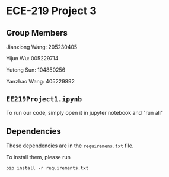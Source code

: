 # ECE-219 Project 3

## Group Members

Jianxiong Wang: 205230405 

Yijun Wu: 005229714 

Yutong Sun: 104850256 

Yanzhao Wang: 405229892



## `EE219Project1.ipynb`
To run our code, simply open it in jupyter notebook and "run all"

## Dependencies
These dependencies are in the `requiremens.txt` file.

To install them, please run

`pip install -r requirements.txt`

